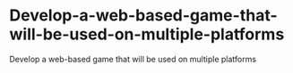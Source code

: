 # Develop-a-web-based-game-that-will-be-used-on-multiple-platforms
Develop a web-based game that will be used on multiple platforms
